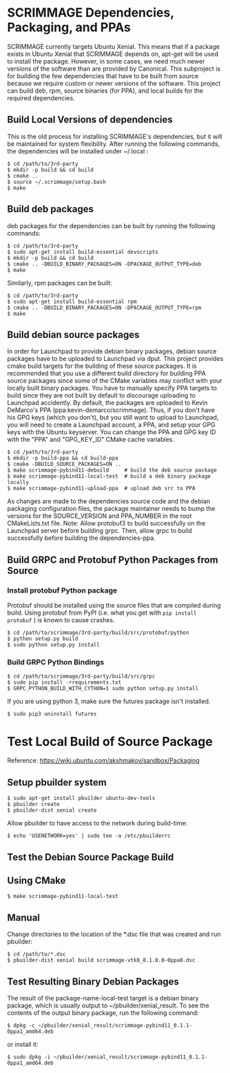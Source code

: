 # SCRIMMAGE Dependencies, Packaging, and PPAs

SCRIMMAGE currently targets Ubuntu Xenial. This means that if a package exists
in Ubuntu Xenial that SCRIMMAGE depends on, apt-get will be used to install the
package. However, in some cases, we need much newer versions of the software
than are provided by Canonical. This subproject is for building the few
dependencies that have to be built from source because we require custom or
newer versions of the software. This project can build deb, rpm, source
binaries (for PPA), and local builds for the required dependencies.

## Build Local Versions of dependencies

This is the old process for installing SCRIMMAGE's dependencies, but it will be
maintained for system flexibility. After running the following commands, the
dependencies will be installed under ~/.local :

    $ cd /path/to/3rd-party
    $ mkdir -p build && cd build
    $ cmake ..
    $ source ~/.scrimmage/setup.bash
    $ make

## Build deb packages

deb packages for the dependencies can be built by running the following
commands:

    $ cd /path/to/3rd-party
    $ sudo apt-get install build-essential devscripts
    $ mkdir -p build && cd build
    $ cmake .. -DBUILD_BINARY_PACKAGES=ON -DPACKAGE_OUTPUT_TYPE=deb
    $ make

Similarly, rpm packages can be built:

    $ cd /path/to/3rd-party
    $ sudo apt-get install build-essential rpm
    $ cmake .. -DBUILD_BINARY_PACKAGES=ON -DPACKAGE_OUTPUT_TYPE=rpm
    $ make

## Build debian source packages

In order for Launchpad to provide debian binary packages, debian source
packages have to be uploaded to Launchpad via dput. This project provides cmake
build targets for the building of these source packages. It is recommended that
you use a different build directory for building PPA source packages since some
of the CMake variables may conflict with your locally built binary
packages. You have to manually specify PPA targets to build since they are not
built by default to discourage uploading to Launchpad accidently. By default,
the packages are uploaded to Kevin DeMarco's PPA
(ppa:kevin-demarco/scrimmage). Thus, if you don't have his GPG keys (which you
don't), but you still want to upload to Launchpad, you will need to create a
Launchpad account, a PPA, and setup your GPG keys with the Ubuntu
keyserver. You can change the PPA and GPG key ID with the "PPA" and
"GPG\_KEY\_ID" CMake cache variables.

    $ cd /path/to/3rd-party
    $ mkdir -p build-ppa && cd build-ppa
    $ cmake -DBUILD_SOURCE_PACKAGES=ON ..
    $ make scrimmage-pybind11-debuild     # build the deb source package
    $ make scrimmage-pybind11-local-test  # build a deb binary package locally
    $ make scrimmage-pybind11-upload-ppa  # upload deb src to PPA

As changes are made to the dependencies source code and the debian packaging
configuration files, the package maintainer needs to bump the versions for the
SOURCE\_VERSION and PPA\_NUMBER in the root CMakeLists.txt file. Note: Allow
protobuf3 to build successfully on the Launchpad server before building
grpc. Then, allow grpc to build successfully before building the
dependencies-ppa.

## Build GRPC and Protobuf Python Packages from Source

### Install protobuf Python package

Protobuf should be installed using the source files that are compiled during
build.  Using protobuf from PyPI (i.e. what you get with `pip install protobuf`
) is known to cause crashes.

    $ cd /path/to/scrimmage/3rd-party/build/src/protobuf/python
    $ python setup.py build
    $ sudo python setup.py install

### Build GRPC Python Bindings

    $ cd /path/to/scrimmage/3rd-party/build/src/grpc
    $ sudo pip install -rrequirements.txt
    $ GRPC_PYTHON_BUILD_WITH_CYTHON=1 sudo python setup.py install

If you are using python 3, make sure the futures package isn't installed.

    $ sudo pip3 uninstall futures

# Test Local Build of Source Package

Reference: https://wiki.ubuntu.com/akshmakov/sandbox/Packaging

## Setup pbuilder system

    $ sudo apt-get install pbuilder ubuntu-dev-tools
    $ pbuilder create
    $ pbuilder-dist xenial create

Allow pbuilder to have access to the network during build-time:

    $ echo 'USENETWORK=yes' | sudo tee -a /etc/pbuilderrc

## Test the Debian Source Package Build

## Using CMake

    $ make scrimmage-pybind11-local-test

## Manual
Change directories to the location of the *.dsc file that was created and run
pbuilder:

    $ cd /path/to/*.dsc
    $ pbuilder-dist xenial build scrimmage-vtk8_8.1.0.0-0ppa0.dsc

## Test Resulting Binary Debian Packages

The result of the package-name-local-test target is a debian binary package,
which is usually output to ~/pbuilder/xenial_result. To see the contents of the
output binary package, run the following command:

    $ dpkg -c ~/pbuilder/xenial_result/scrimmage-pybind11_0.1.1-0ppa1_amd64.deb

or install it:

    $ sudo dpkg -i ~/pbuilder/xenial_result/scrimmage-pybind11_0.1.1-0ppa1_amd64.deb

